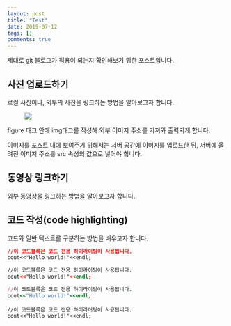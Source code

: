 ```yaml
---
layout: post
title: "Test"
date: 2019-07-12
tags: []
comments: true
---
```

제대로 git 블로그가 적용이 되는지 확인해보기 위한 포스트입니다.

## 사진 업로드하기

로컬 사진이나, 외부의 사진을 링크하는 방법을 알아보고자 합니다.

<figure>
    <a href="http://farm9.staticflickr.com/8426/7758832526_cc8f681e48_c.jpg"><img src="http://farm9.staticflickr.com/8426/7758832526_cc8f681e48_c.jpg"></a>
</figure>

figure 태그 안에 img태그를 작성해 외부 이미지 주소를 가져와 출력되게 합니다.

이미지를 포스트 내에 보여주기 위해서는 서버 공간에 이미지를 업로드한 뒤, 서버에 올려진 이미지 주소를 src 속성의 값으로 넣어야 합니다.


## 동영상 링크하기

외부 동영상을 링크하는 방법을 알아보고자 합니다.

## 코드 작성(code highlighting)

코드와 일반 텍스트를 구분하는 방법을 배우고자 합니다.


~~~ css
//이 코드블록은 코드 전용 하이라이팅이 사용됩니다.
cout<<"Hello world!"<<endl;
~~~

~~~ html
//이 코드블록은 코드 전용 하이라이팅이 사용됩니다.
cout<<"Hello world!"<<endl;
~~~

~~~ ruby
//이 코드블록은 코드 전용 하이라이팅이 사용됩니다.
cout<<"Hello world!"<<endl;
~~~

```
//이 코드블록은 코드 전용 하이라이팅이 사용됩니다.
cout<<"Hello world!"<<endl;
```
